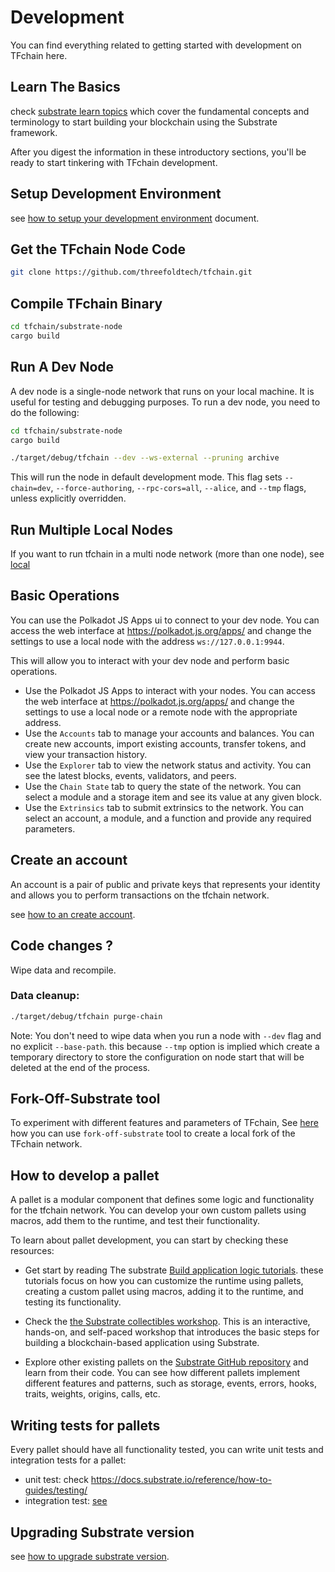 # Development

You can find everything related to getting started with development on TFchain here.

## Learn The Basics

check [substrate learn topics](https://docs.substrate.io/learn/) which cover the fundamental concepts and terminology to start building your blockchain using the Substrate framework.

After you digest the information in these introductory sections, you'll be ready to start tinkering with TFchain development.

## Setup Development Environment

see [how to setup your development environment](./setup_development_environment.md) document.

## Get the TFchain Node Code

```sh
git clone https://github.com/threefoldtech/tfchain.git
```

## Compile TFchain Binary

```sh
cd tfchain/substrate-node
cargo build
```

## Run A Dev Node
A dev node is a single-node network that runs on your local machine. It is useful for testing and debugging purposes. To run a dev node, you need to do the following:

```sh
cd tfchain/substrate-node
cargo build

./target/debug/tfchain --dev --ws-external --pruning archive
```
This will run the node in default development mode. This flag sets `--chain=dev`, `--force-authoring`, `--rpc-cors=all`, `--alice`, and `--tmp` flags, unless explicitly overridden.

## Run Multiple Local Nodes

If you want to run tfchain in a multi node network (more than one node), see [local](./local_multinode.md)

## Basic Operations

You can use the Polkadot JS Apps ui to connect to your dev node. You can access the web interface at https://polkadot.js.org/apps/ and change the settings to use a local node with the address `ws://127.0.0.1:9944`.

This will allow you to interact with your dev node and perform basic operations.
- Use the Polkadot JS Apps to interact with your nodes. You can access the web interface at https://polkadot.js.org/apps/ and change the settings to use a local node or a remote node with the appropriate address.
- Use the `Accounts` tab to manage your accounts and balances. You can create new accounts, import existing accounts, transfer tokens, and view your transaction history.
- Use the `Explorer` tab to view the network status and activity. You can see the latest blocks, events, validators, and peers.
- Use the `Chain State` tab to query the state of the network. You can select a module and a storage item and see its value at any given block.
- Use the `Extrinsics` tab to submit extrinsics to the network. You can select an account, a module, and a function and provide any required parameters.

## Create an account

An account is a pair of public and private keys that represents your identity and allows you to perform transactions on the tfchain network.

see [how to an create account](./create_devnet_account.md).

## Code changes ?

Wipe data and recompile.

### Data cleanup:

```sh
./target/debug/tfchain purge-chain 
```

Note: You don't need to wipe data when you run a node with `--dev` flag and no explicit `--base-path`. this because `--tmp` option is implied which create a temporary directory to store the configuration on node start that will be deleted at the end of the process.
## Fork-Off-Substrate tool

To experiment with different features and parameters of TFchain, See [here](./fork-off-substrate.md) how you can use `fork-off-substrate` tool to create a local fork of the TFchain network.

## How to develop a pallet

A pallet is a modular component that defines some logic and functionality for the tfchain network. You can develop your own custom pallets using macros, add them to the runtime, and test their functionality.

To learn about pallet development, you can start by checking these resources:

- Get start by reading The substrate [Build application logic tutorials](https://docs.substrate.io/tutorials/build-application-logic/). these tutorials focus on how you can customize the runtime using pallets, creating a custom pallet using macros, adding it to the runtime, and testing its functionality.

- Check the [the Substrate collectibles workshop](https://docs.substrate.io/tutorials/collectibles-workshop/runtime-and-pallets/). This is an interactive, hands-on, and self-paced workshop that introduces the basic steps for building a blockchain-based application using Substrate. 

- Explore other existing pallets on the [Substrate GitHub repository](https://github.com/paritytech/substrate/tree/master/frame) and learn from their code. You can see how different pallets implement different features and patterns, such as storage, events, errors, hooks, traits, weights, origins, calls, etc.


## Writing tests for pallets

Every pallet should have all functionality tested, you can write unit tests and integration tests for a pallet:

- unit test: check https://docs.substrate.io/reference/how-to-guides/testing/
- integration test: [see](../../substrate-node/tests/readme.md)

## Upgrading Substrate version

see [how to upgrade substrate version](./upgrade_substrate.md).
